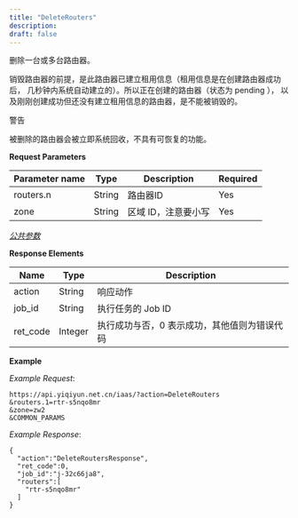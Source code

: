 ```yaml
---
title: "DeleteRouters"
description: 
draft: false
---
```




删除一台或多台路由器。

销毁路由器的前提，是此路由器已建立租用信息（租用信息是在创建路由器成功后， 几秒钟内系统自动建立的）。所以正在创建的路由器（状态为 pending ）， 以及刚刚创建成功但还没有建立租用信息的路由器，是不能被销毁的。

警告

被删除的路由器会被立即系统回收，不具有可恢复的功能。

**Request Parameters**

| Parameter name | Type | Description | Required |
| --- | --- | --- | --- |
| routers.n | String | 路由器ID | Yes |
| zone | String | 区域 ID，注意要小写 | Yes |

[_公共参数_](../../../parameters/)

**Response Elements**

| Name | Type | Description |
| --- | --- | --- |
| action | String | 响应动作 |
| job_id | String | 执行任务的 Job ID |
| ret_code | Integer | 执行成功与否，0 表示成功，其他值则为错误代码 |

**Example**

_Example Request_:

```
https://api.yiqiyun.net.cn/iaas/?action=DeleteRouters
&routers.1=rtr-s5nqo8mr
&zone=zw2
&COMMON_PARAMS
```

_Example Response_:

```
{
  "action":"DeleteRoutersResponse",
  "ret_code":0,
  "job_id":"j-32c66ja8",
  "routers":[
    "rtr-s5nqo8mr"
  ]
}
```
